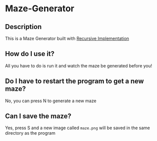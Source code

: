 # Maze-Generator

## Description
This is a Maze Generator built with [Recursive Implementation](https://en.wikipedia.org/wiki/Maze_generation_algorithm)

## How do I use it?
All you have to do is run it and watch the maze be generated before you!

## Do I have to restart the program to get a new maze?
No, you can press N to generate a new maze

## Can I save the maze?
Yes, press S and a new image called `maze.png` will be saved in the same directory as the program
